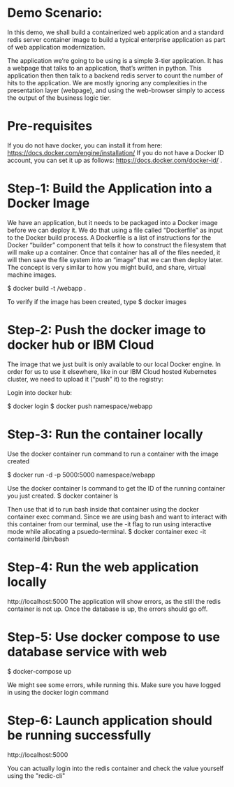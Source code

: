 # Demo Scenario:
In this demo, we shall build a containerized web application and a standard redis server container image to build a typical enterprise application as part of web application modernization.

The application we’re going to be using is a simple 3-tier application. It has a webpage that talks to an application, that’s written in python. This application then then talk to a backend redis server to count the number of hits to the application. We are mostly ignoring any complexities in the presentation layer (webpage), and using the web-browser simply to access the output of the business logic tier.

# Pre-requisites
If you do not have docker, you can install it from here: https://docs.docker.com/engine/installation/
If you do not have a Docker ID account, you can set it up as follows: https://docs.docker.com/docker-id/ . 


# Step-1: Build the Application into a Docker Image
We have an application, but it needs to be packaged into a Docker image before we can deploy it. We do that using a file called “Dockerfile” as input to the Docker build process. A Dockerfile is a list of instructions for the Docker “builder” component that tells it how to construct the filesystem that will make up a container. Once that container has all of the files needed, it will then save the file system into an “image” that we can then deploy later. The concept is very similar to how you might build, and share, virtual machine images.

$ docker build -t <namespace>/webapp .

To verify if the image has been created, type 
$ docker images

# Step-2: Push the docker image to docker hub or IBM Cloud
The image that we just built is only available to our local Docker engine. In order for us to use it elsewhere, like in our IBM Cloud hosted Kubernetes cluster, we need to upload it (“push” it) to the registry:

Login into docker hub:

$ docker login
$ docker push namespace/webapp

# Step-3: Run the container locally
Use the docker container run command to run a container with the image created

$ docker run -d -p 5000:5000 namespace/webapp

Use the docker container ls command to get the ID of the running container you just created.
$ docker container ls

Then use that id to run bash inside that container using the docker container exec command. Since we are using bash and want to interact with this container from our terminal, use the -it flag to run using interactive mode while allocating a psuedo-terminal.
$ docker container exec -it containerId /bin/bash
  
# Step-4: Run the web application locally 
http://localhost:5000
The application will show errors, as the still the redis container is not up. Once the database is up, the errors should go off.

# Step-5: Use docker compose to use database service with web
$ docker-compose up

We might see some errors, while running this. Make sure you have logged in using the docker login command

# Step-6: Launch application should be running successfully
http://localhost:5000

You can actually login into the redis container and check the value yourself using the "redic-cli"



